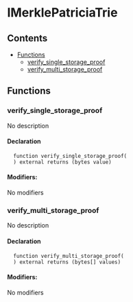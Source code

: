 # IMerklePatriciaTrie





## Contents
<!-- START doctoc generated TOC please keep comment here to allow auto update -->
<!-- DON'T EDIT THIS SECTION, INSTEAD RE-RUN doctoc TO UPDATE -->

- [Functions](#functions)
  - [verify_single_storage_proof](#verify_single_storage_proof)
  - [verify_multi_storage_proof](#verify_multi_storage_proof)

<!-- END doctoc generated TOC please keep comment here to allow auto update -->




## Functions

### verify_single_storage_proof
No description


#### Declaration
```solidity
  function verify_single_storage_proof(
  ) external returns (bytes value)
```

#### Modifiers:
No modifiers



### verify_multi_storage_proof
No description


#### Declaration
```solidity
  function verify_multi_storage_proof(
  ) external returns (bytes[] values)
```

#### Modifiers:
No modifiers






